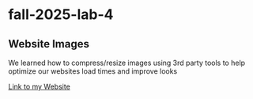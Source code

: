 # fall-2025-lab-4
## Website Images

We learned how to compress/resize images using 3rd party tools to help optimize our websites load times and improve looks

[Link to my Website](https://sediment99.github.io/fall-2025-lab-4/index.html)
